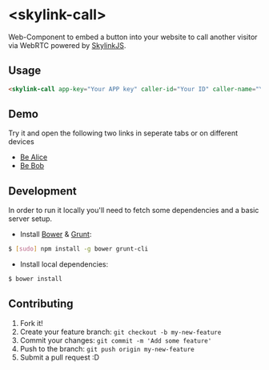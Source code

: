 # &lt;skylink-call&gt;

Web-Component to embed a button into your website to call another visitor via WebRTC powered by [SkylinkJS](http://skylink.io/web).


## Usage

```html
<skylink-call app-key="Your APP key" caller-id="Your ID" caller-name="Your Name" callee-id="Callee ID" callee-name="Callee Name"></skylink-call>
```

## Demo

Try it and open the following two links in seperate tabs or on different devices

- [Be Alice](https://temasys.github.io/skylink-call-button/alice.html)
- [Be Bob](https://temasys.github.io/skylink-call-button/bob.html)


## Development

In order to run it locally you'll need to fetch some dependencies and a basic server setup.

* Install [Bower](http://bower.io/) & [Grunt](http://gruntjs.com/):

```sh
$ [sudo] npm install -g bower grunt-cli
```

* Install local dependencies:

```sh
$ bower install
```


## Contributing

1. Fork it!
2. Create your feature branch: `git checkout -b my-new-feature`
3. Commit your changes: `git commit -m 'Add some feature'`
4. Push to the branch: `git push origin my-new-feature`
5. Submit a pull request :D
